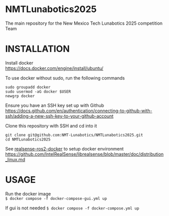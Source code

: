 # NMTLunabotics2025
The main repository for the New Mexico Tech Lunabotics 2025 competition Team

# INSTALLATION

Install docker  
<https://docs.docker.com/engine/install/ubuntu/>  

To use docker without sudo, run the following commands  
```
sudo groupadd docker
sudo usermod -aG docker $USER
newgrp docker
```

Ensure you have an SSH key set up with Github  
<https://docs.github.com/en/authentication/connecting-to-github-with-ssh/adding-a-new-ssh-key-to-your-github-account>  

Clone this repository with SSH and cd into it  
```
git clone git@github.com:NMT-Lunabotics/NMTLunabotics2025.git
cd NMTLunabotics2025
```

See [realsense-ros2-docker](https://github.com/2b-t/realsense-ros2-docker/tree/b8ceee5b17634996cca1bd7c50b12fc588c581c8?tab=readme-ov-file#2-launching) to setup docker environment  
https://github.com/IntelRealSense/librealsense/blob/master/doc/distribution_linux.md

# USAGE

Run the docker image  
`$ docker compose -f docker-compose-gui.yml up`

If gui is not needed
`$ docker compose -f docker-compose.yml up`

